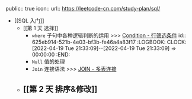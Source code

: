 public:: true
icon:: 
url:: https://leetcode-cn.com/study-plan/sql/

- [[SQL 入门]]
	- [[第 1 天 选择]]
		- `where` 子句中各种逻辑判断的运用 >>> [Condition - 行筛选条件](https://aetherhjf.netlify.app/2020-02-17-%E6%95%B0%E6%8D%AE%E5%BA%93%E7%AC%94%E8%AE%B0-01-sql%E8%AF%AD%E6%B3%95%E7%AF%87/#condition---%E8%A1%8C%E7%AD%9B%E9%80%89%E6%9D%A1%E4%BB%B6)
		  id:: 625eb914-521b-4e03-bf3b-fe46a4a83f17
		  :LOGBOOK:
		  CLOCK: [2022-04-19 Tue 21:33:09]--[2022-04-19 Tue 21:33:09] =>  00:00:00
		  :END:
		- `Null` 值的处理
		- `Join` 连接语法 >>> [JOIN - 多表连接](https://aetherhjf.netlify.app/2020-02-17-%E6%95%B0%E6%8D%AE%E5%BA%93%E7%AC%94%E8%AE%B0-01-sql%E8%AF%AD%E6%B3%95%E7%AF%87/#join---%E5%A4%9A%E8%A1%A8%E8%BF%9E%E6%8E%A5)
	- [[第 2 天 排序&修改]]
		-